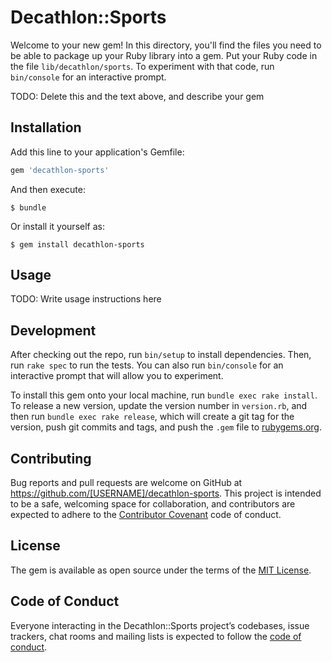 # Decathlon::Sports

Welcome to your new gem! In this directory, you'll find the files you need to be able to package up your Ruby library into a gem. Put your Ruby code in the file `lib/decathlon/sports`. To experiment with that code, run `bin/console` for an interactive prompt.

TODO: Delete this and the text above, and describe your gem

## Installation

Add this line to your application's Gemfile:

```ruby
gem 'decathlon-sports'
```

And then execute:

    $ bundle

Or install it yourself as:

    $ gem install decathlon-sports

## Usage

TODO: Write usage instructions here

## Development

After checking out the repo, run `bin/setup` to install dependencies. Then, run `rake spec` to run the tests. You can also run `bin/console` for an interactive prompt that will allow you to experiment.

To install this gem onto your local machine, run `bundle exec rake install`. To release a new version, update the version number in `version.rb`, and then run `bundle exec rake release`, which will create a git tag for the version, push git commits and tags, and push the `.gem` file to [rubygems.org](https://rubygems.org).

## Contributing

Bug reports and pull requests are welcome on GitHub at https://github.com/[USERNAME]/decathlon-sports. This project is intended to be a safe, welcoming space for collaboration, and contributors are expected to adhere to the [Contributor Covenant](http://contributor-covenant.org) code of conduct.

## License

The gem is available as open source under the terms of the [MIT License](https://opensource.org/licenses/MIT).

## Code of Conduct

Everyone interacting in the Decathlon::Sports project’s codebases, issue trackers, chat rooms and mailing lists is expected to follow the [code of conduct](https://github.com/[USERNAME]/decathlon-sports/blob/master/CODE_OF_CONDUCT.md).

